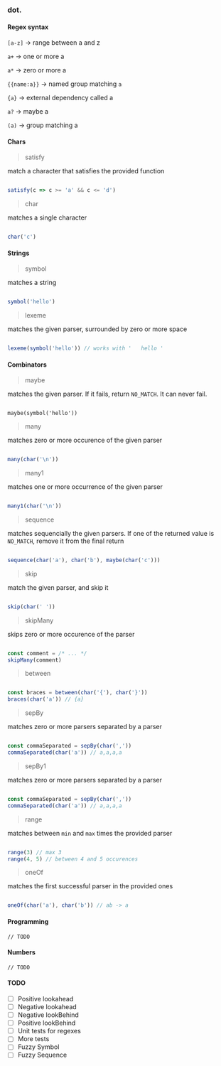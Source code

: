 
### dot.

#### Regex syntax

`[a-z]` -> range between a and z


`a+` -> one or more a


`a*` -> zero or more a


`{{name:a}}` -> named group matching `a`


`{a}` -> external dependency called a


`a?` -> maybe a


`(a)` -> group matching a


#### Chars

> satisfy

match a character that satisfies the provided function

``` javascript

satisfy(c => c >= 'a' && c <= 'd')

```

> char

matches a single character

``` javascript

char('c')

```

#### Strings

> symbol

matches a string

``` javascript

symbol('hello')

```

> lexeme

matches the given parser, surrounded by zero or more space

``` javascript

lexeme(symbol('hello')) // works with '   hello '

```

#### Combinators

> maybe

matches the given parser. If it fails, return `NO_MATCH`.
It can never fail.

```

maybe(symbol('hello'))

```

> many

matches zero or more occurence of the given parser

``` javascript

many(char('\n'))

```

> many1

matches one or more occurrence of the given parser

``` javascript

many1(char('\n'))

```

> sequence

matches sequencially the given parsers. If one of the returned value is `NO_MATCH`, remove it from the final return

``` javascript

sequence(char('a'), char('b'), maybe(char('c')))

```

> skip

match the given parser, and skip it

``` javascript

skip(char(' '))

```

> skipMany

skips zero or more occurence of the parser

``` javascript

const comment = /* ... */
skipMany(comment)

```

> between

``` javascript

const braces = between(char('{'), char('}'))
braces(char('a')) // {a}

```

> sepBy

matches zero or more parsers separated by a parser

``` javascript

const commaSeparated = sepBy(char(','))
commaSeparated(char('a')) // a,a,a,a

```

> sepBy1

matches zero or more parsers separated by a parser

``` javascript

const commaSeparated = sepBy(char(','))
commaSeparated(char('a')) // a,a,a,a

```

> range

matches between `min` and `max` times the provided parser

``` javascript

range(3) // max 3
range(4, 5) // between 4 and 5 occurences

```

> oneOf

matches the first successful parser in the provided ones

``` javascript

oneOf(char('a'), char('b')) // ab -> a

```

#### Programming

`// TODO`

#### Numbers

`// TODO`

#### TODO

 - [  ] Positive lookahead
 - [  ] Negative lookahead
 - [  ] Negative lookBehind
 - [  ] Positive lookBehind
 - [  ] Unit tests for regexes
 - [  ] More tests
 - [  ] Fuzzy Symbol
 - [  ] Fuzzy Sequence
